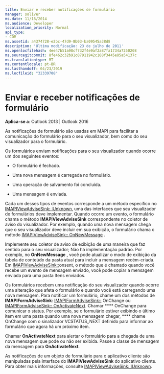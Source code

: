 ```yaml
---
title: Enviar e receber notificações de formulário
manager: soliver
ms.date: 11/16/2014
ms.audience: Developer
localization_priority: Normal
api_type:
- COM
ms.assetid: a4374728-e2bc-47d9-8b03-ba09545a38d8
description: 'Última modificação: 23 de julho de 2011'
ms.openlocfilehash: 4ee47b51a98cf732f4e9af2a87fa1734a7250208
ms.sourcegitcommit: 8fe462c32b91c87911942c188f3445e85a54137c
ms.translationtype: MT
ms.contentlocale: pt-BR
ms.lasthandoff: 04/23/2019
ms.locfileid: "32339708"
---
```

# <a name="sending-and-receiving-form-notifications"></a>Enviar e receber notificações de formulário

  
  
**Aplica-se a**: Outlook 2013 | Outlook 2016 
  
As notificações de formulário são usadas em MAPI para facilitar a comunicação do formulário para o seu visualizador, bem como do seu visualizador para o formulário.
  
Os formulários enviam notificações para o seu visualizador quando ocorre um dos seguintes eventos:
  
- O formulário é fechado.
    
- Uma nova mensagem é carregada no formulário.
    
- Uma operação de salvamento foi concluída.
    
- Uma mensagem é enviada.
    
Cada um desses tipos de eventos corresponde a um método específico no [IMAPIViewAdviseSink: IUnknown](imapiviewadvisesinkiunknown.md), uma das interfaces que seu visualizador de formulários deve implementar. Quando ocorre um evento, o formulário chama o método **IMAPIViewAdviseSink** correspondente no coletor de aviso do visualizador. Por exemplo, quando uma nova mensagem chega que o seu visualizador deve incluir em sua exibição, o formulário chama o método [IMAPIViewAdviseSink:: OnNewMessage](imapiviewadvisesink-onnewmessage.md) . 
  
Implemente seu coletor de aviso de exibição de uma maneira que faz sentido para o seu visualizador; Não há implementação padrão. Por exemplo, no **OnNewMessage** , você pode atualizar o modo de exibição da tabela de conteúdo da pasta atual para incluir a mensagem recém-criada. Em [IMAPIViewAdviseSink::](imapiviewadvisesink-onsubmitted.md)onsent, o método que é chamado quando você recebe um evento de mensagem enviado, você pode copiar a mensagem enviada para uma pasta Itens enviados.
  
Os formulários recebem uma notificação do seu visualizador quando ocorre uma alteração que afeta o formulário e quando você está carregando uma nova mensagem. Para notificar um formulário, chame um dos métodos de **IMAPIFormAdviseSink**: [IMAPIFormAdviseSink::](imapiformadvisesink-onchange.md) OnChange ou [IMAPIFormAdviseSink:: OnActivateNext](imapiformadvisesink-onactivatenext.md). Chamar **** OnChange para comunicar o status. Por exemplo, se o formulário estiver exibindo o último item em uma pasta quando uma nova mensagem chegar, **** chame OnChange com o sinalizador VCSTATUS_NEXT definido para informar ao formulário que agora há um próximo item. 
  
Chamar **OnActivateNext** para alertar o formulário para a chegada de uma nova mensagem que pode ou não ser exibida. Passe a classe de mensagem da mensagem para **OnActivateNext**. 
  
As notificações de um objeto de formulário para o aplicativo cliente são manipuladas pela interface do **IMAPIViewAdviseSink** do aplicativo cliente. Para obter mais informações, consulte [IMAPIViewAdviseSink: IUnknown](imapiviewadvisesinkiunknown.md).
  

